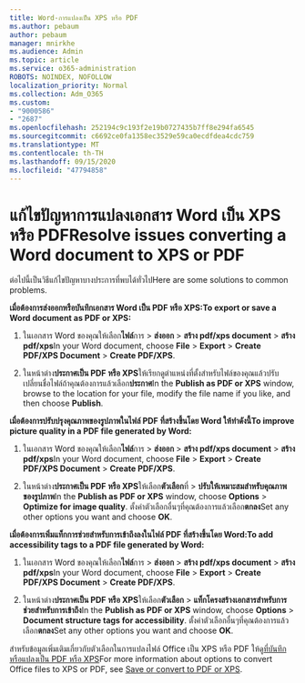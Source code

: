 ```yaml
---
title: Word-การแปลงเป็น XPS หรือ PDF
ms.author: pebaum
author: pebaum
manager: mnirkhe
ms.audience: Admin
ms.topic: article
ms.service: o365-administration
ROBOTS: NOINDEX, NOFOLLOW
localization_priority: Normal
ms.collection: Adm_O365
ms.custom:
- "9000586"
- "2687"
ms.openlocfilehash: 252194c9c193f2e19b0727435b7ff8e294fa6545
ms.sourcegitcommit: c6692ce0fa1358ec3529e59ca0ecdfdea4cdc759
ms.translationtype: MT
ms.contentlocale: th-TH
ms.lasthandoff: 09/15/2020
ms.locfileid: "47794858"
---
```

# <a name="resolve-issues-converting-a-word-document-to-xps-or-pdf"></a><span data-ttu-id="ecb62-102">แก้ไขปัญหาการแปลงเอกสาร Word เป็น XPS หรือ PDF</span><span class="sxs-lookup"><span data-stu-id="ecb62-102">Resolve issues converting a Word document to XPS or PDF</span></span>

<span data-ttu-id="ecb62-103">ต่อไปนี้เป็นวิธีแก้ไขปัญหาบางประการที่พบได้ทั่วไป</span><span class="sxs-lookup"><span data-stu-id="ecb62-103">Here are some solutions to common problems.</span></span> 

<span data-ttu-id="ecb62-104">**เมื่อต้องการส่งออกหรือบันทึกเอกสาร Word เป็น PDF หรือ XPS:**</span><span class="sxs-lookup"><span data-stu-id="ecb62-104">**To export or save a Word document as PDF or XPS:**</span></span>

1. <span data-ttu-id="ecb62-105">ในเอกสาร Word ของคุณให้เลือก**ไฟล์**การ  >  **ส่งออก**  >  **สร้าง pdf/xps document**  >  **สร้าง pdf/xps**</span><span class="sxs-lookup"><span data-stu-id="ecb62-105">In your Word document, choose  **File** > **Export** > **Create PDF/XPS Document** > **Create PDF/XPS**.</span></span>

2. <span data-ttu-id="ecb62-106">ในหน้าต่าง**ประกาศเป็น PDF หรือ XPS**ให้เรียกดูตำแหน่งที่ตั้งสำหรับไฟล์ของคุณแล้วปรับเปลี่ยนชื่อไฟล์ถ้าคุณต้องการแล้วเลือก**ประกาศ**</span><span class="sxs-lookup"><span data-stu-id="ecb62-106">In the **Publish as PDF or XPS** window, browse to the location for your file, modify the file name if you like, and then choose **Publish**.</span></span>

<span data-ttu-id="ecb62-107">**เมื่อต้องการปรับปรุงคุณภาพของรูปภาพในไฟล์ PDF ที่สร้างขึ้นโดย Word ให้ทำดังนี้**</span><span class="sxs-lookup"><span data-stu-id="ecb62-107">**To improve picture quality in a PDF file generated by Word:**</span></span>

1. <span data-ttu-id="ecb62-108">ในเอกสาร Word ของคุณให้เลือก**ไฟล์**การ  >  **ส่งออก**  >  **สร้าง pdf/xps document**  >  **สร้าง pdf/xps**</span><span class="sxs-lookup"><span data-stu-id="ecb62-108">In your Word document, choose  **File** > **Export** > **Create PDF/XPS Document** > **Create PDF/XPS**.</span></span>

2. <span data-ttu-id="ecb62-109">ในหน้าต่าง**ประกาศเป็น PDF หรือ XPS**ให้เลือก**ตัวเลือก**ที่  >  **ปรับให้เหมาะสมสำหรับคุณภาพของรูปภาพ**</span><span class="sxs-lookup"><span data-stu-id="ecb62-109">In the **Publish as PDF or XPS** window, choose **Options** > **Optimize for image quality**.</span></span> <span data-ttu-id="ecb62-110">ตั้งค่าตัวเลือกอื่นๆที่คุณต้องการแล้วเลือก**ตกลง**</span><span class="sxs-lookup"><span data-stu-id="ecb62-110">Set any other options you want and choose **OK**.</span></span> 

<span data-ttu-id="ecb62-111">**เมื่อต้องการเพิ่มแท็กการช่วยสำหรับการเข้าถึงลงในไฟล์ PDF ที่สร้างขึ้นโดย Word:**</span><span class="sxs-lookup"><span data-stu-id="ecb62-111">**To add accessibility tags to a PDF file generated by Word:**</span></span>
 
1. <span data-ttu-id="ecb62-112">ในเอกสาร Word ของคุณให้เลือก**ไฟล์**การ  >  **ส่งออก**  >  **สร้าง pdf/xps document**  >  **สร้าง pdf/xps**</span><span class="sxs-lookup"><span data-stu-id="ecb62-112">In your Word document, choose  **File** > **Export** > **Create PDF/XPS Document** > **Create PDF/XPS**.</span></span>

2. <span data-ttu-id="ecb62-113">ในหน้าต่าง**ประกาศเป็น PDF หรือ XPS**ให้เลือก**ตัวเลือก**  >  **แท็กโครงสร้างเอกสารสำหรับการช่วยสำหรับการเข้าถึง**</span><span class="sxs-lookup"><span data-stu-id="ecb62-113">In the **Publish as PDF or XPS** window, choose **Options** > **Document structure tags for accessibility**.</span></span> <span data-ttu-id="ecb62-114">ตั้งค่าตัวเลือกอื่นๆที่คุณต้องการแล้วเลือก**ตกลง**</span><span class="sxs-lookup"><span data-stu-id="ecb62-114">Set any other options you want and choose **OK**.</span></span>

<span data-ttu-id="ecb62-115">สำหรับข้อมูลเพิ่มเติมเกี่ยวกับตัวเลือกในการแปลงไฟล์ Office เป็น XPS หรือ PDF ให้ดู[ที่บันทึกหรือแปลงเป็น PDF หรือ XPS](https://support.office.com/article/d85416c5-7d77-4fd6-a216-6f4bf7c7c110)</span><span class="sxs-lookup"><span data-stu-id="ecb62-115">For more information about options to convert Office files to XPS or PDF, see [Save or convert to PDF or XPS](https://support.office.com/article/d85416c5-7d77-4fd6-a216-6f4bf7c7c110).</span></span>